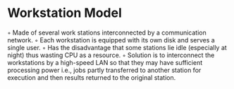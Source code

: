 # Workstation Model

◦ Made of several work stations interconnected by a communication network.
◦ Each workstation is equipped with its own disk and serves a single user.
◦ Has the disadvantage that some stations lie idle (especially at night) thus wasting CPU as a resource.
◦ Solution is to interconnect the workstations by a high-speed LAN so that they may have sufficient processing power i.e., jobs partly transferred to another station for execution and then results returned to the original station.